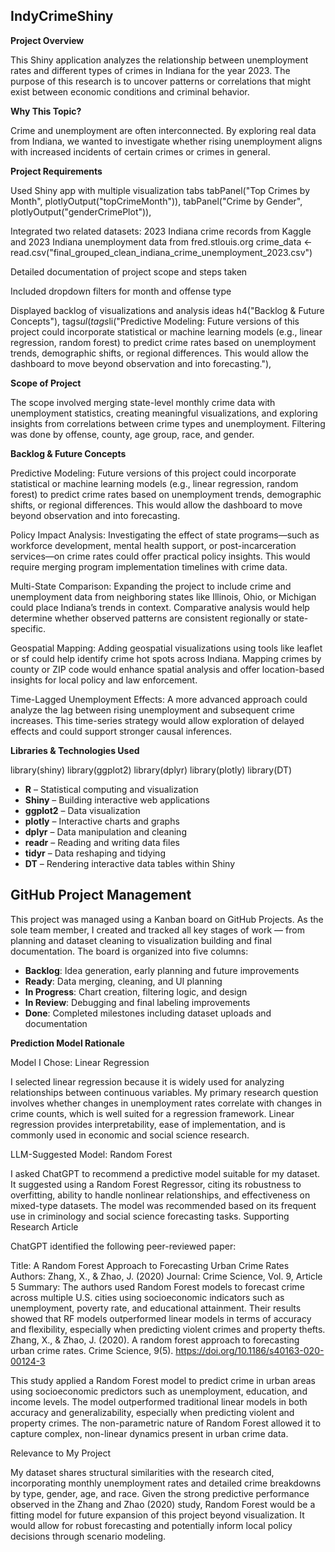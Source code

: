 
##  IndyCrimeShiny

**Project Overview**

This Shiny application analyzes the relationship between unemployment rates and different types of crimes in Indiana for the year 2023. The purpose of this research is to uncover patterns or correlations that might exist between economic conditions and criminal behavior.

**Why This Topic?**

Crime and unemployment are often interconnected. By exploring real data from Indiana, we wanted to investigate whether rising unemployment aligns with increased incidents of certain crimes or crimes in general.

**Project Requirements**

Used Shiny app with multiple visualization tabs
 tabPanel("Top Crimes by Month", plotlyOutput("topCrimeMonth")),
    tabPanel("Crime by Gender", plotlyOutput("genderCrimePlot")),

Integrated two related datasets: 2023 Indiana crime records from Kaggle and 2023 Indiana unemployment data from fred.stlouis.org
crime_data <- read.csv("final_grouped_clean_indiana_crime_unemployment_2023.csv")

Detailed documentation of project scope and steps taken

Included dropdown filters for month and offense type

Displayed backlog of visualizations and analysis ideas
h4("Backlog & Future Concepts"),
      tags$ul(
        tags$li("Predictive Modeling: Future versions of this project could incorporate statistical or machine learning models (e.g., linear regression, random forest) to predict crime rates based on unemployment trends, demographic shifts, or regional differences. This would allow the dashboard to move beyond observation and into forecasting."),


**Scope of Project**

The scope involved merging state-level monthly crime data with unemployment statistics, creating meaningful visualizations, and exploring insights from correlations between crime types and unemployment. Filtering was 
done by offense, county, age group, race, and gender.


**Backlog & Future Concepts**

Predictive Modeling: Future versions of this project could incorporate statistical or machine learning models (e.g., linear regression, random forest) to predict crime rates based on unemployment trends, demographic shifts, or regional differences. This would allow the dashboard to move beyond observation and into forecasting.

Policy Impact Analysis: Investigating the effect of state programs—such as workforce development, mental health support, or post-incarceration services—on crime rates could offer practical policy insights. This would require merging program implementation timelines with crime data.

Multi-State Comparison: Expanding the project to include crime and unemployment data from neighboring states like Illinois, Ohio, or Michigan could place Indiana’s trends in context. Comparative analysis would help 
determine whether observed patterns are consistent regionally or state-specific.

Geospatial Mapping: Adding geospatial visualizations using tools like leaflet or sf could help identify crime hot spots across Indiana. Mapping crimes by county or ZIP code would enhance spatial analysis and offer location-based insights for local policy and law enforcement.

Time-Lagged Unemployment Effects: A more advanced approach could analyze the lag between rising unemployment and subsequent crime increases. This time-series strategy would allow exploration of delayed effects and could support stronger causal inferences.

**Libraries & Technologies Used**

library(shiny)
library(ggplot2)
library(dplyr)
library(plotly)
library(DT)

- **R** – Statistical computing and visualization
- **Shiny** – Building interactive web applications
- **ggplot2** – Data visualization
- **plotly** – Interactive charts and graphs
- **dplyr** – Data manipulation and cleaning
- **readr** – Reading and writing data files
- **tidyr** – Data reshaping and tidying
- **DT** – Rendering interactive data tables within Shiny

## GitHub Project Management

This project was managed using a Kanban board on GitHub Projects. As the sole team member, I created and tracked all key stages of work — from planning and dataset cleaning to visualization building and final documentation. The board is organized into five columns:

- **Backlog**: Idea generation, early planning and future improvements
- **Ready**: Data merging, cleaning, and UI planning
- **In Progress**: Chart creation, filtering logic, and design
- **In Review**: Debugging and final labeling improvements
- **Done**: Completed milestones including dataset uploads and documentation


**Prediction Model Rationale**

Model I Chose: Linear Regression

I selected linear regression because it is widely used for analyzing relationships between continuous variables. My primary research question involves whether changes in unemployment rates correlate with changes in crime counts, which is well suited for a regression framework. Linear regression provides interpretability, ease of implementation, and is commonly used in economic and social science research.

LLM-Suggested Model: Random Forest

I asked ChatGPT to recommend a predictive model suitable for my dataset. It suggested using a Random Forest Regressor, citing its robustness to overfitting, ability to handle nonlinear relationships, and effectiveness on mixed-type datasets. The model was recommended based on its frequent use in criminology and social science forecasting tasks.
Supporting Research Article

ChatGPT identified the following peer-reviewed paper:

Title: A Random Forest Approach to Forecasting Urban Crime Rates
Authors: Zhang, X., & Zhao, J. (2020)
Journal: Crime Science, Vol. 9, Article 5
Summary: The authors used Random Forest models to forecast crime across multiple U.S. cities using socioeconomic indicators such as unemployment, poverty rate, and educational attainment. Their results showed that RF models outperformed linear models in terms of accuracy and flexibility, especially when predicting violent crimes and property thefts.
Zhang, X., & Zhao, J. (2020). A random forest approach to forecasting urban crime rates. Crime Science, 9(5). 
 https://doi.org/10.1186/s40163-020-00124-3

This study applied a Random Forest model to predict crime in urban areas using socioeconomic predictors such as unemployment, education, and income levels. The model outperformed traditional linear models in both accuracy and generalizability, especially when predicting violent and property crimes. The non-parametric nature of Random Forest allowed it to capture complex, non-linear dynamics present in urban crime data.

Relevance to My Project

My dataset shares structural similarities with the research cited, incorporating monthly unemployment rates and detailed crime breakdowns by type, gender, age, and race. Given the strong predictive performance observed in the Zhang and Zhao (2020) study, Random Forest would be a fitting model for future expansion of this project beyond visualization. It would allow for robust forecasting and potentially inform local policy decisions through scenario modeling.

